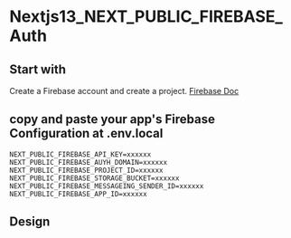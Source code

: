 # Nextjs13_NEXT_PUBLIC_FIREBASE_Auth

## Start with
Create a Firebase account and create a project.
[Firebase Doc](https://firebase.google.com/docs?hl=ja)


## copy and paste your app's Firebase Configuration at .env.local
```
NEXT_PUBLIC_FIREBASE_API_KEY=xxxxxx
NEXT_PUBLIC_FIREBASE_AUYH_DOMAIN=xxxxxx
NEXT_PUBLIC_FIREBASE_PROJECT_ID=xxxxxx
NEXT_PUBLIC_FIREBASE_STORAGE_BUCKET=xxxxxx
NEXT_PUBLIC_FIREBASE_MESSAGEING_SENDER_ID=xxxxxx
NEXT_PUBLIC_FIREBASE_APP_ID=xxxxxx
```




## Design

